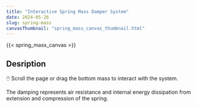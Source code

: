 ```yaml
---
title: "Interactive Spring Mass Damper System"
date: 2024-05-26
slug: spring-mass
canvasThumbnail: "spring_mass_canvas_thumbnail.html"
---
```


{{< spring_mass_canvas >}}

<!-- {{< slider "Spring Stiffness" "stiffness_slider">}}

{{< slider "Damping" "damping_slider">}} -->


## Desription
🖱️ Scroll the page or drag the bottom mass to interact with the system.

The damping represents air resistance and internal energy dissipation from extension and compression of the spring.
